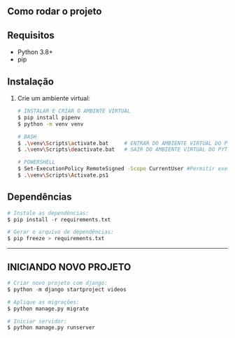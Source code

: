 ## Como rodar o projeto

## Requisitos
- Python 3.8+
- pip

## Instalação
1. Crie um ambiente virtual:

    ```bash
    # INSTALAR E CRIAR O AMBINTE VIRTUAL
    $ pip install pipenv
    $ python -m venv venv
    ```

    ```bash
    # BASH
    $ .\venv\Scripts\activate.bat     # ENTRAR DO AMBIENTE VIRTUAL DO PYTHON
    $ .\venv\Scripts\deactivate.bat   # SAIR DO AMBIENTE VIRTUAL DO PYTHON

    # POWERSHELL
    $ Set-ExecutionPolicy RemoteSigned -Scope CurrentUser #Permitir execução scripts locais
    $ .\venv\Scripts\Activate.ps1
   ```

## Dependências

  ```Python
  # Instale as dependências:
  $ pip install -r requirements.txt
  ```

  ```Python
  # Gerar o arquivo de dependências:
  $ pip freeze > requirements.txt
  ```

---

## INICIANDO NOVO PROJETO

```Python
# Criar novo projeto com django:
$ python -m django startproject videos

# Aplique as migrações:
$ python manage.py migrate

# Iniciar servidor:
$ python manage.py runserver
```